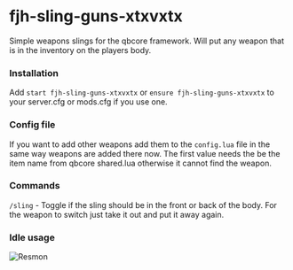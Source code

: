 # fjh-sling-guns-xtxvxtx
Simple weapons slings for the qbcore framework. Will put any weapon that is in the inventory on the players body.

### Installation

Add ``start fjh-sling-guns-xtxvxtx`` or ``ensure fjh-sling-guns-xtxvxtx`` to your server.cfg or mods.cfg if you use one.

### Config file
If you want to add other weapons add them to the `config.lua` file in the same way weapons are added there now. The first value needs the be the item name from qbcore shared.lua otherwise it cannot find the weapon.

### Commands
`/sling` - Toggle if the sling should be in the front or back of the body. For the weapon to switch just take it out and put it away again.

### Idle usage
![Resmon](https://i.imgur.com/D3mqhNe.png)
